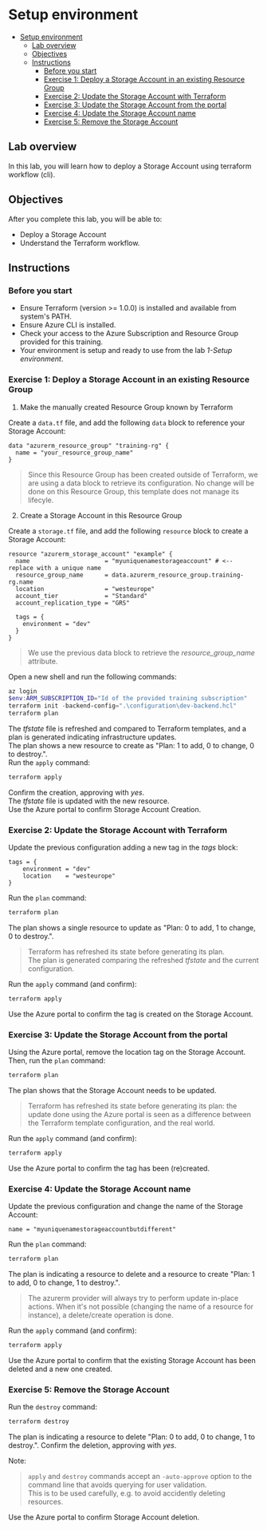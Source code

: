 # Setup environment

- [Setup environment](#setup-environment)
  - [Lab overview](#lab-overview)
  - [Objectives](#objectives)
  - [Instructions](#instructions)
    - [Before you start](#before-you-start)
    - [Exercise 1: Deploy a Storage Account in an existing Resource Group](#exercise-1-deploy-a-storage-account-in-an-existing-resource-group)
    - [Exercise 2: Update the Storage Account with Terraform](#exercise-2-update-the-storage-account-with-terraform)
    - [Exercise 3: Update the Storage Account from the portal](#exercise-3-update-the-storage-account-from-the-portal)
    - [Exercise 4: Update the Storage Account name](#exercise-4-update-the-storage-account-name)
    - [Exercise 5: Remove the Storage Account](#exercise-5-remove-the-storage-account)

## Lab overview

In this lab, you will learn how to deploy a Storage Account using terraform workflow (cli).

## Objectives

After you complete this lab, you will be able to:

-   Deploy a Storage Account
-   Understand the Terraform workflow.

## Instructions

### Before you start

- Ensure Terraform (version >= 1.0.0) is installed and available from system's PATH.
- Ensure Azure CLI is installed.
- Check your access to the Azure Subscription and Resource Group provided for this training.
- Your environment is setup and ready to use from the lab *1-Setup environment*.

### Exercise 1: Deploy a Storage Account in an existing Resource Group

1. Make the manually created Resource Group known by Terraform

Create a `data.tf` file, and add the following `data` block to reference your Storage Account:

```hcl
data "azurerm_resource_group" "training-rg" {
  name = "your_resource_group_name"
}
```

> Since this Resource Group has been created outside of Terraform, we are using a data block to retrieve its configuration.
> No change will be done on this Resource Group, this template does not manage its lifecyle.

2. Create a Storage Account in this Resource Group

Create a `storage.tf` file, and add the following `resource` block to create a Storage Account:

```hcl
resource "azurerm_storage_account" "example" {
  name                     = "myuniquenamestorageaccount" # <-- replace with a unique name
  resource_group_name      = data.azurerm_resource_group.training-rg.name
  location                 = "westeurope"
  account_tier             = "Standard"
  account_replication_type = "GRS"

  tags = {
    environment = "dev"
  }
}
```

> We use the previous data block to retrieve the *resource_group_name* attribute.

Open a new shell and run the following commands:

```powershell
az login
$env:ARM_SUBSCRIPTION_ID="Id of the provided training subscription"
terraform init -backend-config=".\configuration\dev-backend.hcl"
terraform plan
```

The *tfstate* file is refreshed and compared to Terraform templates, and a plan is generated indicating infrastructure updates.  
The plan shows a new resource to create as "Plan: 1 to add, 0 to change, 0 to destroy.".  
Run the `apply` command:

```powershell
terraform apply
```

Confirm the creation, approving with *yes*.  
The *tfstate* file is updated with the new resource.  
Use the Azure portal to confirm Storage Account Creation.

### Exercise 2: Update the Storage Account with Terraform

Update the previous configuration adding a new tag in the *tags* block:

```hcl
tags = {
    environment = "dev"
    location    = "westeurope"
}
```

Run the `plan` command:

```powershell
terraform plan
```

The plan shows a single resource to update as "Plan: 0 to add, 1 to change, 0 to destroy.".
> Terraform has refreshed its state before generating its plan.  
> The plan is generated comparing the refreshed *tfstate* and the current configuration.

Run the `apply` command (and confirm):

```powershell
terraform apply
```

Use the Azure portal to confirm the tag is created on the Storage Account.

### Exercise 3: Update the Storage Account from the portal

Using the Azure portal, remove the location tag on the Storage Account.  
Then, run the `plan` command:

```powershell
terraform plan
```

The plan shows that the Storage Account needs to be updated.

> Terraform has refreshed its state before generating its plan: the update done using the Azure portal is seen as a difference between the Terraform template configuration, and the real world.  

Run the `apply` command (and confirm):

```powershell
terraform apply
```

Use the Azure portal to confirm the tag has been (re)created.

### Exercise 4: Update the Storage Account name

Update the previous configuration and change the name of the Storage Account:

```hcl
name = "myuniquenamestorageaccountbutdifferent"
```

Run the `plan` command:

```powershell
terraform plan
```

The plan is indicating a resource to delete and a resource to create "Plan: 1 to add, 0 to change, 1 to destroy.".

> The azurerm provider will always try to perform update in-place actions. When it's not possible (changing the name of a resource for instance), a delete/create operation is done.

Run the `apply` command (and confirm):

```powershell
terraform apply
```

Use the Azure portal to confirm that the existing Storage Account has been deleted and a new one created.

### Exercise 5: Remove the Storage Account

Run the `destroy` command:

```powershell
terraform destroy
```

The plan is indicating a resource to delete "Plan: 0 to add, 0 to change, 1 to destroy.".
Confirm the deletion, approving with *yes*.

Note:
> `apply` and `destroy` commands accept an `-auto-approve` option to the command line that avoids querying for user validation.  
> This is to be used carefully, e.g. to avoid accidently deleting resources.

Use the Azure portal to confirm Storage Account deletion.
